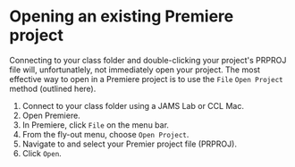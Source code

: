 # Opening an existing Premiere project

Connecting to your class folder and double-clicking your project's PRPROJ file will, unfortunatlely, not immediately open your project. The most effective way to open in a Premiere project is to use the `File` `Open Project` method \(outlined here\).

1. Connect to your class folder using a JAMS Lab or CCL Mac.
2. Open Premiere.
3. In Premiere, click `File` on the menu bar.
4. From the fly-out menu, choose `Open Project`.
5. Navigate to and select your Premier project file \(PRPROJ\).
6. Click `Open`.


